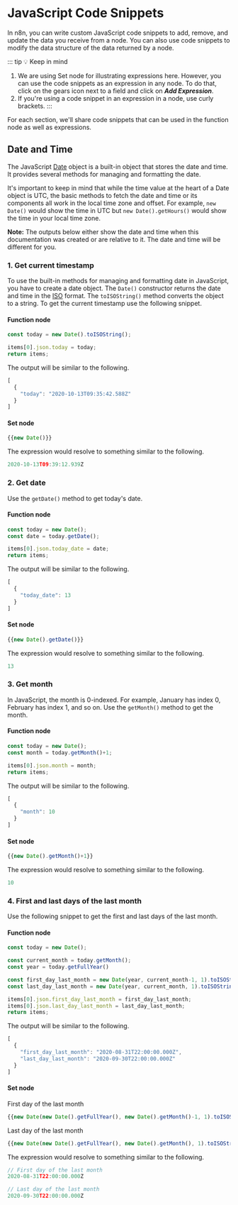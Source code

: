 # JavaScript Code Snippets

In n8n, you can write custom JavaScript code snippets to add, remove, and update the data you receive from a node. You can also use code snippets to modify the data structure of the data returned by a node.

::: tip 💡 Keep in mind
1. We are using Set node for illustrating expressions here. However, you can use the code snippets as an expression in any node. To do that, click on the gears icon next to a field and click on ***Add Expression***.
2. If you're using a code snippet in an expression in a node, use curly brackets.
:::

For each section, we'll share code snippets that can be used in the function node as well as expressions.


## Date and Time

The JavaScript [Date](https://developer.mozilla.org/en-US/docs/Web/JavaScript/Reference/Global_Objects/Date) object is a built-in object that stores the date and time. It provides several methods for managing and formatting the date. 

It's important to keep in mind that while the time value at the heart of a Date object is UTC, the basic methods to fetch the date and time or its components all work in the local time zone and offset. For example, `new Date()` would show the time in UTC but `new Date().getHours()` would show the time in your local time zone.

**Note:** The outputs below either show the date and time when this documentation was created or are relative to it. The date and time will be different for you.


### 1. Get current timestamp

To use the built-in methods for managing and formatting date in JavaScript, you have to create a date object. The `Date()` constructor returns the date and time in the [ISO](https://en.wikipedia.org/wiki/ISO_8601) format. The `toISOString()` method converts the object to a string. To get the current timestamp use the following snippet.

#### Function node

```js
const today = new Date().toISOString();

items[0].json.today = today;
return items;
```

The output will be similar to the following.

```js
[
  {
    "today": "2020-10-13T09:35:42.588Z" 
  }
]
```

#### Set node

```js
{{new Date()}}
```

The expression would resolve to something similar to the following.

```js
2020-10-13T09:39:12.939Z
```

### 2. Get date

Use the `getDate()` method to get today's date.

#### Function node
```js
const today = new Date();
const date = today.getDate();

items[0].json.today_date = date;
return items;
```

The output will be similar to the following.

```js
[
  {
    "today_date": 13
  }
]
```

#### Set node

```js
{{new Date().getDate()}}
```

The expression would resolve to something similar to the following.

```js
13
```

### 3. Get month

In JavaScript, the month is 0-indexed. For example, January has index 0, February has index 1, and so on. Use the `getMonth()` method to get the month.

#### Function node
```js
const today = new Date();
const month = today.getMonth()+1;

items[0].json.month = month;
return items;
```

The output will be similar to the following.

```js
[
  {
    "month": 10 
  }
]
```

#### Set node

```js
{{new Date().getMonth()+1}}
```

The expression would resolve to something similar to the following.

```js
10
```


### 4. First and last days of the last month

Use the following snippet to get the first and last days of the last month.

#### Function node
```js
const today = new Date();

const current_month = today.getMonth();
const year = today.getFullYear()

const first_day_last_month = new Date(year, current_month-1, 1).toISOString();
const last_day_last_month = new Date(year, current_month, 1).toISOString();

items[0].json.first_day_last_month = first_day_last_month;
items[0].json.last_day_last_month = last_day_last_month;
return items;
```
The output will be similar to the following.

```js
[
  {
    "first_day_last_month": "2020-08-31T22:00:00.000Z",
    "last_day_last_month": "2020-09-30T22:00:00.000Z" 
  }
]
```

#### Set node

First day of the last month

```js
{{new Date(new Date().getFullYear(), new Date().getMonth()-1, 1).toISOString()}}
```

Last day of the last month

```js
{{new Date(new Date().getFullYear(), new Date().getMonth(), 1).toISOString()}}
```

The expression would resolve to something similar to the following.

```js
// First day of the last month
2020-08-31T22:00:00.000Z

// Last day of the last month
2020-09-30T22:00:00.000Z
```
